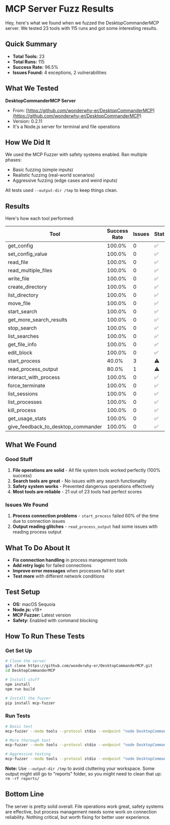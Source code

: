 # MCP Server Fuzz Results

Hey, here's what we found when we fuzzed the DesktopCommanderMCP server. We tested 23 tools with 115 runs and got some interesting results.

## Quick Summary

- **Total Tools:** 23
- **Total Runs:** 115
- **Success Rate:** 96.5%
- **Issues Found:** 4 exceptions, 2 vulnerabilities

## What We Tested

**DesktopCommanderMCP Server**
- From: [https://github.com/wonderwhy-er/DesktopCommanderMCP](https://github.com/wonderwhy-er/DesktopCommanderMCP)
- Version: 0.2.11
- It's a Node.js server for terminal and file operations

## How We Did It

We used the MCP Fuzzer with safety systems enabled. Ran multiple phases:
- Basic fuzzing (simple inputs)
- Realistic fuzzing (real-world scenarios)
- Aggressive fuzzing (edge cases and weird inputs)

All tests used `--output-dir /tmp` to keep things clean.

## Results

Here's how each tool performed:

| Tool | Success Rate | Issues | Status |
|------|-------------|--------|--------|
| get_config | 100.0% | 0 | ✅ |
| set_config_value | 100.0% | 0 | ✅ |
| read_file | 100.0% | 0 | ✅ |
| read_multiple_files | 100.0% | 0 | ✅ |
| write_file | 100.0% | 0 | ✅ |
| create_directory | 100.0% | 0 | ✅ |
| list_directory | 100.0% | 0 | ✅ |
| move_file | 100.0% | 0 | ✅ |
| start_search | 100.0% | 0 | ✅ |
| get_more_search_results | 100.0% | 0 | ✅ |
| stop_search | 100.0% | 0 | ✅ |
| list_searches | 100.0% | 0 | ✅ |
| get_file_info | 100.0% | 0 | ✅ |
| edit_block | 100.0% | 0 | ✅ |
| start_process | 40.0% | 3 | ⚠️ |
| read_process_output | 80.0% | 1 | ⚠️ |
| interact_with_process | 100.0% | 0 | ✅ |
| force_terminate | 100.0% | 0 | ✅ |
| list_sessions | 100.0% | 0 | ✅ |
| list_processes | 100.0% | 0 | ✅ |
| kill_process | 100.0% | 0 | ✅ |
| get_usage_stats | 100.0% | 0 | ✅ |
| give_feedback_to_desktop_commander | 100.0% | 0 | ✅ |

## What We Found

### Good Stuff
1. **File operations are solid** - All file system tools worked perfectly (100% success)
2. **Search tools are great** - No issues with any search functionality
3. **Safety system works** - Prevented dangerous operations effectively
4. **Most tools are reliable** - 21 out of 23 tools had perfect scores

### Issues We Found
1. **Process connection problems** - `start_process` failed 60% of the time due to connection issues
2. **Output reading glitches** - `read_process_output` had some issues with reading process output

## What To Do About It

- **Fix connection handling** in process management tools
- **Add retry logic** for failed connections
- **Improve error messages** when processes fail to start
- **Test more** with different network conditions

## Test Setup

- **OS:** macOS Sequoia
- **Node.js:** v18+
- **MCP Fuzzer:** Latest version
- **Safety:** Enabled with command blocking

## How To Run These Tests

### Get Set Up
```bash
# Clone the server
git clone https://github.com/wonderwhy-er/DesktopCommanderMCP.git
cd DesktopCommanderMCP

# Install stuff
npm install
npm run build

# Install the fuzzer
pip install mcp-fuzzer
```

### Run Tests
```bash
# Basic test
mcp-fuzzer --mode tools --protocol stdio --endpoint "node DesktopCommanderMCP/dist/index.js" --runs 5 --verbose --enable-safety-system --output-dir /tmp

# More thorough test
mcp-fuzzer --mode tools --protocol stdio --endpoint "node DesktopCommanderMCP/dist/index.js" --runs 10 --phase realistic --enable-safety-system --output-dir /tmp

# Aggressive testing
mcp-fuzzer --mode tools --protocol stdio --endpoint "node DesktopCommanderMCP/dist/index.js" --runs 10 --phase aggressive --enable-safety-system --output-dir /tmp
```

**Note:** Use `--output-dir /tmp` to avoid cluttering your workspace. Some output might still go to "reports" folder, so you might need to clean that up: `rm -rf reports/`

## Bottom Line

The server is pretty solid overall. File operations work great, safety systems are effective, but process management needs some work on connection reliability. Nothing critical, but worth fixing for better user experience.